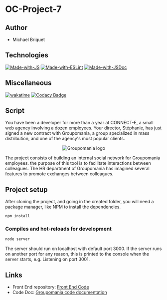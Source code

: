 # OC-Project-7

## Author

- Michael Briquet

## Technologies

[![Made-with-JS](https://img.shields.io/badge/Made%20with-JavaScript-%23F1E05A?style=flat&logo=javascript&logoColor=white)](https://developer.mozilla.org/fr/docs/Web/JavaScript)
[![Made-with-ESLint](https://img.shields.io/badge/Made%20with-ESLINT-4B32C3?style=flat-square&logo=ESLint&logoColor=white)](https://eslint.org/)
[![Made-with-JSDoc](https://img.shields.io/badge/Made%20with-JSDoc-92B014?style=flat-square&logo=jsdoc&logoColor=white)](https://jsdoc.app/)

## Miscellaneous

[![wakatime](https://wakatime.com/badge/user/c061a4e1-542b-4c9a-9bf0-6d10ba96fece/project/fda20b80-48ad-4caf-abcd-6d8a5555825d.svg)](https://wakatime.com/badge/user/c061a4e1-542b-4c9a-9bf0-6d10ba96fece/project/fda20b80-48ad-4caf-abcd-6d8a5555825d)
[![Codacy Badge](https://app.codacy.com/project/badge/Grade/e17f0ec87d79417fa28e8f9918e2fd1c)](https://www.codacy.com/gh/Michaelbr-Dev/OC-Project-7-backend/dashboard?utm_source=github.com&utm_medium=referral&utm_content=Michaelbr-Dev/OC-Project-7-backend&utm_campaign=Badge_Grade)

## Script

You have been a developer for more than a year at CONNECT-E, a small web agency
involving a dozen employees.
Your director, Stéphanie, has just signed a new contract with Groupomania, a group
specialized in mass distribution, and one of the agency's most popular clients.

<p align="center">
<img src="https://user.oc-static.com/upload/2022/05/25/1653474647318_icon-left-font.png" alt="Groupomania logo">
</p>

The project consists of building an internal social network for Groupomania employees. the
purpose of this tool is to facilitate interactions between colleagues. The HR department of
Groupomania has imagined several features to promote exchanges between colleagues.

## Project setup

After cloning the project, and going in the created folder, you will need a package manager, like NPM to install the dependencies.

```sh
npm install
```

### Compiles and hot-reloads for development

```sh
node server
```

The server should run on localhost with default port 3000. If the server runs on another port for any reason, this is printed to the console when the server starts, e.g. Listening on port 3001.

## Links

- Front End repository: [Front End Code](https://github.com/Michaelbr-Dev/OC-Project-7-backend)
- Code Doc: [Groupomania code documentation]()
